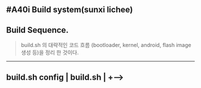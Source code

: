#A40i Build system(sunxi lichee)
-----

## Build Sequence.

> build.sh 의 대략적인 코드 흐름 (bootloader, kernel, android, flash image 생성 등)을 정리 한 것이다.
-----
build.sh config
	|
build.sh
	|
	+-->
-----
